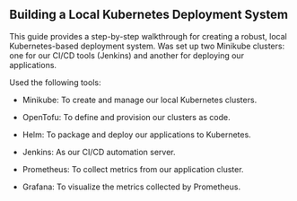 ## Building a Local Kubernetes Deployment System

This guide provides a step-by-step walkthrough for creating a robust, local Kubernetes-based deployment system. Was set up two Minikube clusters: one for our CI/CD tools (Jenkins) and another for deploying our applications.

Used the following tools:

- Minikube: To create and manage our local Kubernetes clusters.

- OpenTofu: To define and provision our clusters as code.

- Helm: To package and deploy our applications to Kubernetes.

- Jenkins: As our CI/CD automation server.

- Prometheus: To collect metrics from our application cluster.

- Grafana: To visualize the metrics collected by Prometheus.
